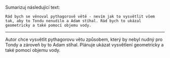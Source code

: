Sumarizuj následující text:

```
Rád bych se věnoval pythagorově větě - nevím jak to vysvětlit všem tak, aby to Tondu nenudilo a Adam stíhal. Rád bych to ukázal geometricky a také pomocí objemu vody.
```

---

<!-- chatcmpl-749msbhgQd8ML88kE8wnfMWRAcGhd -->

Autor chce vysvětlit pythagorovu větu způsobem, který by nebyl nudný pro Tondy a zároveň by to Adam stíhal. Plánuje ukázat vysvětlení geometricky a také pomocí objemu vody.
